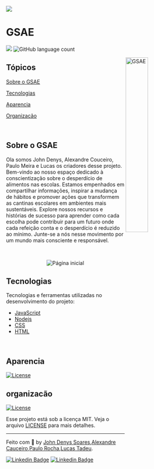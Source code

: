 ![](https://i.imgur.com/eBc4F6O.png)
# GSAE

<p>
  <img src="https://img.shields.io/badge/made%20by-John%20Denys%20Soares,Lucas%20Tadeu,Alexandre%20Cauceiro,Paulo%20Rocha-793ef9?style=flat-square">
  <img alt="GitHub language count" src="https://user-images.githubusercontent.com/105563572/216619749-510f88a3-8c96-4816-9ff5-e0fafe85ed4b.svg">
</p>

<img align="right" src="https://github.com/johndj68/gsae/assets/105563572/b07f6737-2d9f-47a5-9827-50219217e04d" width="35%" alt="GSAE">

## Tópicos 

[Sobre o GSAE](#sobre-o-gsae)

[Tecnologias](#tecnologias)

[Aparencia](#aparencia)

[Organizacão](#organizacão)

<br>


## Sobre o GSAE

Ola somos John Denys, Alexandre Couceiro, Paulo Meira e Lucas os criadores desse projeto.
Bem-vindo ao nosso espaço dedicado à conscientização sobre o desperdício de alimentos nas escolas.
Estamos empenhados em compartilhar informações, inspirar a mudança de hábitos
e promover ações que transformem as cantinas escolares em ambientes mais sustentáveis.
Explore nossos recursos e histórias de sucesso para aprender como cada escolha pode contribuir
para um futuro onde cada refeição conta e o desperdício é reduzido ao mínimo. Junte-se a nós nesse
movimento por um mundo mais consciente e responsável.

<br>

<p align="center">
  <img src="https://github.com/johndj68/gsae/assets/105563572/59455c33-7dd0-4020-a5f7-abfe290823b6" alt="Página inicial">
</p>

## Tecnologias

Tecnologias e ferramentas utilizadas no desenvolvimento do projeto:

- [JavaScript](https://www.javascript.com/)
- [Nodejs](https://nodejs.org/en/)
- [CSS](https://tailwindcss.com/)
- [HTML](https://www.h2database.com/html/main.html)
<br>


## Aparencia
<a href="">
    <img alt="License" src="https://github.com/johndj68/gsae/assets/105563572/6095d10e-a56f-4030-a442-166916b90b24">
</a>



<br>



## organizacão
<a href="">
    <img alt="License" src="https://github.com/johndj68/gsae/assets/105563572/4007d828-f70c-40d5-94f3-f4c58b552c90">
</a>

<br>

Esse projeto está sob a licença MIT. Veja o arquivo [LICENSE](/LICENSE) para mais detalhes.

---

Feito com :purple_heart: by [John Denys Soares](https://github.com/johndj68),[Alexandre Cauceiro](https://github.com/alexcouc),[Paulo Rocha](https://github.com/plxmeira),[Lucas Tadeu](https://github.com/ldelavor).

[![Linkedin Badge](https://img.shields.io/badge/-John%20Denys%20Soares-793ef9?style=flat-square&logo=Linkedin&logoColor=white&link=https://www.linkedin.com/in/john-denys/)](https://www.linkedin.com/in/john-denys/) 
[![Linkedin Badge](https://img.shields.io/badge/-Lucas%20Tadeu-793ef9?style=flat-square&logo=Linkedin&logoColor=white&link=https://www.linkedin.com/in/john-denys/)](https://www.linkedin.com/in/lucasdelavor/) 










